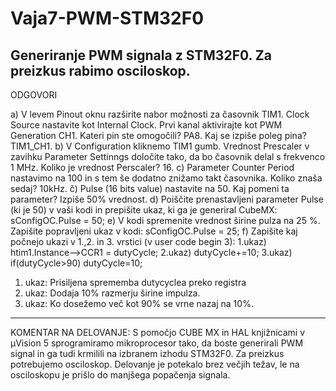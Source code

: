 # Vaja7-PWM-STM32F0
Generiranje PWM signala z STM32F0. Za preizkus rabimo osciloskop.
------------------------------------------------------------------------------------------------------------------------------------------
ODGOVORI

a) V levem Pinout oknu razširite nabor možnosti za časovnik TIM1. Clock Source nastavite kot Internal
Clock. Prvi kanal aktivirajte kot PWM Generation CH1. Kateri pin ste omogočili? PA8.
 Kaj se izpiše poleg pina? TIM1_CH1.
b) V Configuration kliknemo TIM1 gumb. Vrednost Prescaler v zavihku Parameter Settinngs določite tako, da bo časovnik delal s frekvenco 1 MHz. Koliko je vrednost Perscaler? 16.
c) Parameter Counter Period nastavimo na 100 in s tem še dodatno znižamo takt časovnika. Koliko znaša sedaj? 10kHz.
č) Pulse (16 bits value) nastavite na 50. Kaj pomeni ta parameter? Izpiše 50% vrednost.
d) Poiščite prenastavljeni parameter Pulse (ki je 50) v vaši kodi in prepišite ukaz, ki ga je generiral CubeMX: sConfigOC.Pulse = 50;
e) V kodi spremenite vrednost širine pulza na 25 %. Zapišite popravljeni ukaz v kodi: sConfigOC.Pulse = 25;
f) Zapišite kaj počnejo ukazi v 1.,2. in 3. vrstici (v user code begin 3):
1.ukaz) htim1.Instance-->CCR1 = dutyCycle;
2.ukaz) dutyCycle+=10;
3.ukaz) if(dutyCycle>90) dutyCycle=10;
1. ukaz: Prisiljena sprememba dutycyclea preko registra
2. ukaz: Dodaja 10% razmerju širine impulza.
3. ukaz: Ko dosežemo več kot 90% se vrne nazaj na 10%.
------------------------------------------------------------------------------------------------------------------------------------------
KOMENTAR NA DELOVANJE:
S pomočjo CUBE MX in HAL knjižnicami v µVision 5 sprogramiramo mikroprocesor tako, da boste
generirali PWM signal in ga tudi krmilili na izbranem izhodu STM32F0. Za preizkus potrebujemo osciloskop. Delovanje je potekalo brez večjih težav, le na osciloskopu je prišlo do manjšega popačenja signala.
